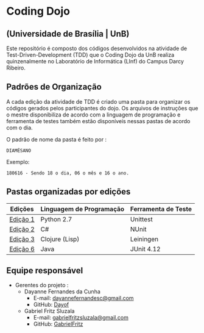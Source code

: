 # Coding Dojo
## (Universidade de Brasília | UnB)

Este repositório é composto dos códigos desenvolvidos na atividade de Test-Driven-Development (TDD) que o Coding Dojo da UnB realiza quinzenalmente no Laboratório de Informática (LInf) do Campus Darcy Ribeiro.

## Padrões de Organização

A cada edição da atividade de TDD é criado uma pasta para organizar os códigos gerados pelos participantes do dojo. Os arquivos de instruções que o mestre disponibiliza de acordo com a linguagem de programação e ferramenta de testes também estão disponíveis nessas pastas de acordo com o dia.

O padrão de nome da pasta é feito por :

```
DIAMÊSANO
```

Exemplo:

```
180616 - Sendo 18 o dia, 06 o mês e 16 o ano.
```

## Pastas organizadas por edições

| Edições            | Linguagem de Programação | Ferramenta de Teste |
| ------------------ | ------------------------ | ------------------- |
| [Edição 1](180616) | Python 2.7               | Unittest            | 
| [Edição 2](250616) | C#                       | NUnit               | 
| [Edição 3](090716) | Clojure (Lisp)           | Leiningen           |  	
| [Edição 6](300716) | Java                     | JUnit 4.12           | 

## Equipe responsável

- Gerentes do projeto : 
  - Dayanne Fernandes da Cunha
    - E-mail: dayannefernandesc@gmail.com
    - GitHub: [Dayof](https://github.com/Dayof)
  - Gabriel Fritz Sluzala
    - E-mail: gabrielfritzsluzala@gmail.com
    - GitHub: [GabrielFritz](https://github.com/GabrielFritz)
